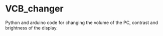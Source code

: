 # VCB_changer
Python and arduino code for changing the volume of the PC, contrast and brightness of the display.
